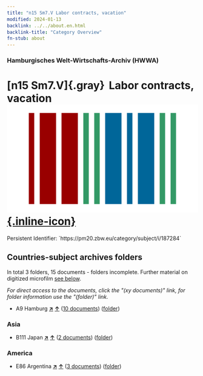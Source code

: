 ```yaml
---
title: "n15 Sm7.V Labor contracts, vacation"
modified: 2024-01-13
backlink: ../../about.en.html
backlink-title: "Category Overview"
fn-stub: about
---
```


### Hamburgisches Welt-Wirtschafts-Archiv (HWWA)

# [n15 Sm7.V]{.gray}&#8201; Labor contracts, vacation &#160; [![Wikidata](/images/Wikidata-logo.svg "Wikidata"){.inline-icon}](http://www.wikidata.org/entity/Q104710716)

<div class="hint">Persistent Identifier: `https://pm20.zbw.eu/category/subject/i/187284`</div>







## Countries-subject archives folders







In total 3 folders, 15 documents - folders incomplete. Further material on digitized microfilm [see below](#filmsections).

_For direct access to the documents, click the "(xy documents)" link, for folder information use the "(folder)" link._


- A9 Hamburg [**&nearr;**](../../../geo/i/140905/about.en.html "Hamburg (all folders)") [**&uarr;**](../../../geo/about.en.html#A9 "Country category system") (<a href="https://pm20.zbw.eu/iiifview/folder/sh/140905,187284" title="about: Hamburg : Labor contracts, vacation" target="_blank">10 documents</a>) ([folder](../../../../folder/sh/1409xx/140905/1872xx/187284/about.en.html))

### Asia

- B111 Japan [**&nearr;**](../../../geo/i/141272/about.en.html "Japan (all folders)") [**&uarr;**](../../../geo/about.en.html#B111 "Country category system") (<a href="https://pm20.zbw.eu/iiifview/folder/sh/141272,187284" title="about: Japan : Labor contracts, vacation" target="_blank">2 documents</a>) ([folder](../../../../folder/sh/1412xx/141272/1872xx/187284/about.en.html))

### America

- E86 Argentina [**&nearr;**](../../../geo/i/141692/about.en.html "Argentina (all folders)") [**&uarr;**](../../../geo/about.en.html#E86 "Country category system") (<a href="https://pm20.zbw.eu/iiifview/folder/sh/141692,187284" title="about: Argentina : Labor contracts, vacation" target="_blank">3 documents</a>) ([folder](../../../../folder/sh/1416xx/141692/1872xx/187284/about.en.html))



<a id="filmsections" />













